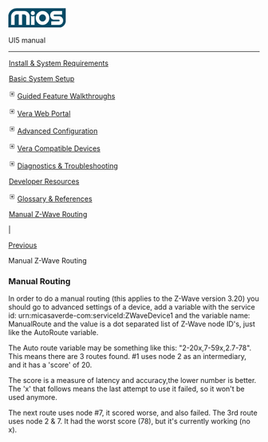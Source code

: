 ![](skins/mios/images/logo.png)

UI5 manual

  
---  
  
![](images/spacer.gif)[Install & System
Requirements](index.html#!docs5/installation_and_system_requirements_en_3pro_all.md)

![](images/spacer.gif)[Basic System Setup ](index.html#!docs5/getting_started_en_3pro_all.md)

![](skins/mios/images/plus.gif)[Guided Feature Walkthroughs
](features_en_3pro_all.html)

![](skins/mios/images/plus.gif)[Vera Web Portal](index.html#!docs5/web_portal_en_3pro_all.md)

![](skins/mios/images/plus.gif)[Advanced
Configuration](index.html#!docs5/advanced_configuration_en_3pro_all.md)

![](skins/mios/images/plus.gif)[Vera Compatible
Devices](index.html#!docs5/supported_hardware_en_3pro_all.md)

![](skins/mios/images/plus.gif)[Diagnostics &
Troubleshooting](index.html#!docs5/troubleshooting_en_3pro_all.md)

![](images/spacer.gif)[Developer Resources](index.html#!docs5/developers_en_3pro_all.md)

![](skins/mios/images/plus.gif)[Glossary &
References](index.html#!docs5/reference_en_3pro_all.md)

![](images/spacer.gif)[Manual Z-Wave Routing](index.html#!docs5/ManualRoute_en_3pro_all.md)

|

[Previous](index.html#!docs5/reference_en_3pro_all.md)

Manual Z-Wave Routing

### Manual Routing  

In order to do a manual routing (this applies to the Z-Wave version 3.20) you
should go to advanced settings of a device, add a variable with the service
id: urn:micasaverde-com:serviceId:ZWaveDevice1 and the variable name:
ManualRoute and the value is a dot separated list of Z-Wave node ID's, just
like the AutoRoute variable.  

The Auto route variable may be something like this: "2-20x,7-59x,2.7-78". This
means there are 3 routes found. #1 uses node 2 as an intermediary, and it has
a 'score' of 20.  

The score is a measure of latency and accuracy,the lower number is better. The
'x' that follows means the last attempt to use it failed, so it won't be used
anymore.  

The next route uses node #7, it scored worse, and also failed. The 3rd route
uses node 2 & 7\. It had the worst score (78), but it's currently working (no
x).

  

